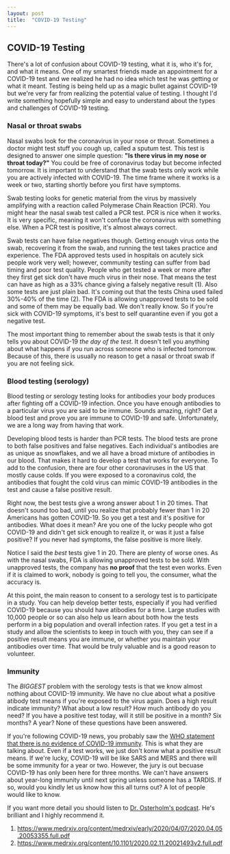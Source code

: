 ```yaml
---
layout: post
title:  "COVID-19 Testing"
---
```


## COVID-19 Testing

There's a lot of confusion about COVID-19 testing, what it is, who it's for, and what it means. One of my smartest friends made an appointment for a COVID-19 test and we realized he had no idea which test he was getting or what it meant. Testing is being held up as a magic bullet against COVID-19 but we're very far from realizing the potential value of testing. I thought I'd write something hopefully simple and easy to understand about the types and challenges of COVID-19 testing.

### Nasal or throat swabs
Nasal swabs look for the coronavirus in your nose or throat. Sometimes a doctor might test stuff you cough up, called a sputum test. This test is designed to answer one simple question: **"Is there virus in my nose or throat today?"** You could be free of coronavirus today but become infected tomorrow. It is important to understand that the swab tests only work while you are actively infected with COVID-19. The time frame where it works is a week or two, starting shortly before you first have symptoms.

Swab testing looks for genetic material from the virus by massively amplifying with a reaction called Polymerase Chain Reaction (PCR). You might hear the nasal swab test called a PCR test. PCR is nice when it works. It is very specific, meaning it won't confuse the coronavirus with something else. When a PCR test is positive, it's almost always correct.

Swab tests can have false negatives though. Getting enough virus onto the swab, recovering it from the swab, and running the test takes practice and experience. The FDA approved tests used in hospitals on acutely sick people work very well; however, community testing can suffer from bad timing and poor test quality. People who get tested a week or more after they first get sick don't have much virus in their nose. That means the test can have as high as a 33% chance giving a falsely negative result (1). Also some tests are just plain bad. It's coming out that the tests China used failed 30%-40% of the time (2). The FDA is allowing unapproved tests to be sold and some of them may be equally bad. We don't really know. So if you're sick with COVID-19 symptoms, it's best to self quarantine even if you got a negative test.

The most important thing to remember about the swab tests is that it only tells you about COVID-19 *the day of the test*. It doesn't tell you anything about what happens if you run across someone who is infected tomorrow. Because of this, there is usually no reason to get a nasal or throat swab if you are not feeling sick.

### Blood testing (serology)
Blood testing or serology testing looks for antibodies your body produces after fighting off a COVID-19 infection. Once you have enough antibodies to a particular virus you are said to be immune. Sounds amazing, right? Get a blood test and prove you are immune to COVID-19 and safe. Unfortunately, we are a long way from having that work.

Developing blood tests is harder than PCR tests. The blood tests are prone to both false positives and false negatives. Each individual's antibodies are as unique as snowflakes, and we all have a broad mixture of antibodies in our blood. That makes it hard to develop a test that works for everyone. To add to the confusion, there are four other coronaviruses in the US that mostly cause colds. If you were exposed to a coronavirus cold, the antibodies that fought the cold virus can mimic COVID-19 antibodies in the test and cause a false positive result.

Right now, the best tests give a wrong answer about 1 in 20 times. That doesn't sound too bad, until you realize that probably fewer than 1 in 20 Americans has gotten COVID-19. So you get a test and it's positive for antibodies. What does it mean? Are you one of the lucky people who got COVID-19 and didn't get sick enough to realize it, or was it just a false positive? If you never had symptoms, the false positive is more likely.

Notice I said the *best* tests give 1 in 20. There are plenty of worse ones. As with the nasal swabs, FDA is allowing unapproved tests to be sold. With unapproved tests, the company has **no proof** that the test even works. Even if it is claimed to work, nobody is going to tell you, the consumer, what the accuracy is.

At this point, the main reason to consent to a serology test is to participate in a study. You can help develop better tests, especially if you had verified COVID-19 because you should have atibodies for a time. Large studies with 10,000 people or so can also help us learn about both how the tests perform in a big population and overall infection rates. If you get a test in a study and allow the scientists to keep in touch with you, they can see if a positive result means you are immune, or whether you maintain your antibodies over time. That would be truly valuable and is a good reason to volunteer.

### Immunity
The *BIGGEST* problem with the serology tests is that we know almost nothing about COVID-19 immunity. We have no clue about what a positive atibody test means if you're exposed to the virus again. Does a high result indicate immunity? What about a low result? How much antibody do you need? If you have a positive test today, will it still be positive in a month? Six months? A year? None of these questions have been answered.

If you're following COVID-19 news, you probably saw the [WHO statement that there is no evidence of COVID-19 immunity](https://www.who.int/news-room/commentaries/detail/immunity-passports-in-the-context-of-covid-19). This is what they are talking about. Even if a test works, we just don't konw what a positive result means. If we're lucky, COVID-19 will be like SARS and MERS and there will be some immunity for a year or two. However, the jury is out becuase COVID-19 has only been here for three months. We can't have answers about year-long immunity until next spring unless someone has a TARDIS. If so, would you kindly let us know how this all turns out? A lot of people would like to know.

If you want more detail you should listen to [Dr. Osterholm's podcast](https://www.cidrap.umn.edu/covid-19/podcasts-webinars/episode-6). He's brilliant and I highly recommend it.


1. https://www.medrxiv.org/content/medrxiv/early/2020/04/07/2020.04.05.20053355.full.pdf
2. https://www.medrxiv.org/content/10.1101/2020.02.11.20021493v2.full.pdf
